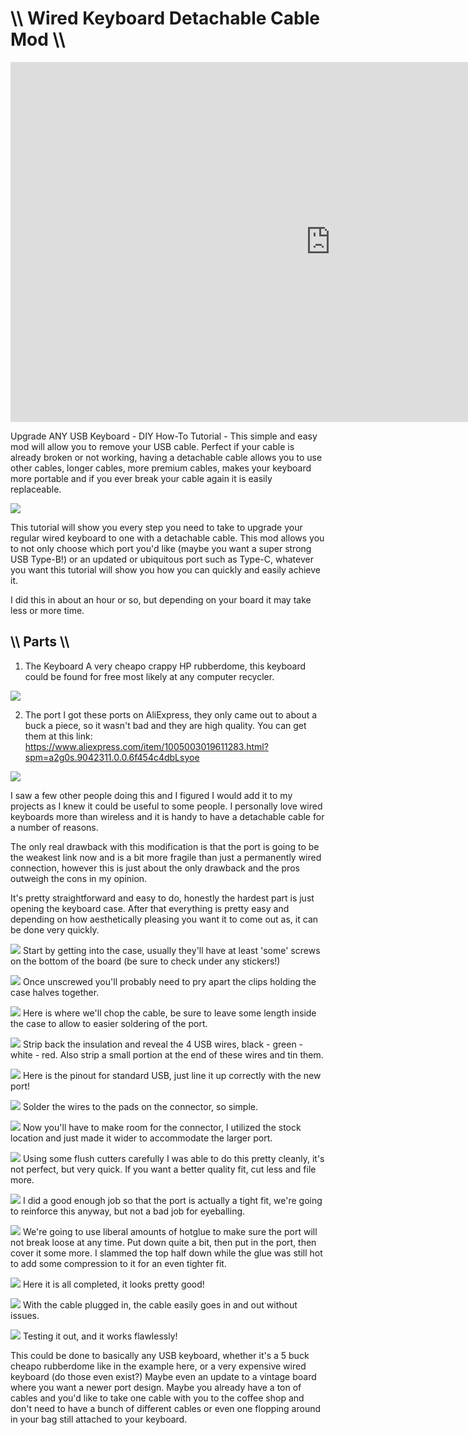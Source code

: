 # \\\ Wired Keyboard Detachable Cable Mod \\\

<iframe width="1024" height="576" src="https://www.youtube.com/embed/zvSa1-nTKV4" title="YouTube video player" frameborder="0" allow="accelerometer; autoplay; clipboard-write; encrypted-media; gyroscope; picture-in-picture" allowfullscreen></iframe>

Upgrade ANY USB Keyboard - DIY How-To Tutorial - This simple and easy mod will allow you to remove your USB cable. Perfect if your cable is already broken or not working, having a detachable cable allows you to use other cables, longer cables, more premium cables, makes your keyboard more portable and if you ever break your cable again it is easily replaceable. 

![](chop.jpg)

This tutorial will show you every step you need to take to upgrade your regular wired keyboard to one with a detachable cable. This mod allows you to not only choose which port you'd like (maybe you want a super strong USB Type-B!) or an updated or ubiquitous port such as Type-C, whatever you want this tutorial will show you how you can quickly and easily achieve it. 

I did this in about an hour or so, but depending on your board it may take less or more time. 

## \\\ Parts \\\

1. The Keyboard
A very cheapo crappy HP rubberdome, this keyboard could be found for free most likely at any computer recycler.

![](keyboard.jpg)

2. The port
I got these ports on AliExpress, they only came out to about a buck a piece, so it wasn't bad and they are high quality. You can get them at this link: https://www.aliexpress.com/item/1005003019611283.html?spm=a2g0s.9042311.0.0.6f454c4dbLsyoe 

![](port.jpg)

I saw a few other people doing this and I figured I would add it to my projects as I knew it could be useful to some people. I personally love wired keyboards more than wireless and it is handy to have a detachable cable for a number of reasons. 

The only real drawback with this modification is that the port is going to be the weakest link now and is a bit more fragile than just a permanently wired connection, however this is just about the only drawback and the pros outweigh the cons in my opinion. 

It's pretty straightforward and easy to do, honestly the hardest part is just opening the keyboard case. After that everything is pretty easy and depending on how aesthetically pleasing you want it to come out as, it can be done very quickly. 

![](unscrew.jpg)
Start by getting into the case, usually they'll have at least 'some' screws on the bottom of the board (be sure to check under any stickers!)

![](pry.jpg)
Once unscrewed you'll probably need to pry apart the clips holding the case halves together. 

![](chop.jpg)
Here is where we'll chop the cable, be sure to leave some length inside the case to allow to easier soldering of the port. 

![](wire_prep.jpg)
Strip back the insulation and reveal the 4 USB wires, black - green - white - red. Also strip a small portion at the end of these wires and tin them. 

![](pinout.jpg)
Here is the pinout for standard USB, just line it up correctly with the new port! 

![](soldered.jpg)
Solder the wires to the pads on the connector, so simple. 

![](case_mod.jpg)
Now you'll have to make room for the connector, I utilized the stock location and just made it wider to accommodate the larger port. 

![](case_mod2.jpg)
Using some flush cutters carefully I was able to do this pretty cleanly, it's not perfect, but very quick. If you want a better quality fit, cut less and file more. 

![](case_mod3.jpg)
I did a good enough job so that the port is actually a tight fit, we're going to reinforce this anyway, but not a bad job for eyeballing. 

![](hotglue.jpg)
We're going to use liberal amounts of hotglue to make sure the port will not break loose at any time. Put down quite a bit, then put in the port, then cover it some more. I slammed the top half down while the glue was still hot to add some compression to it for an even tighter fit. 

![](done.jpg)
Here it is all completed, it looks pretty good!

![](done2.jpg)
With the cable plugged in, the cable easily goes in and out without issues. 

![](works.jpg)
Testing it out, and it works flawlessly!

This could be done to basically any USB keyboard, whether it's a 5 buck cheapo rubberdome like in the example here, or a very expensive wired keyboard (do those even exist?) Maybe even an update to a vintage board where you want a newer port design. Maybe you already have a ton of cables and you'd like to take one cable with you to the coffee shop and don't need to have a bunch of different cables or even one flopping around in your bag still attached to your keyboard. 
